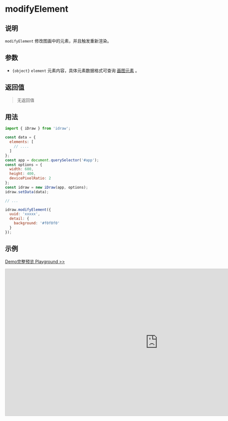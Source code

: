 # modifyElement

## 说明

`modifyElement` 修改图画中的元素，并且触发重新渲染。

## 参数

- `{object}` `element` 元素内容，具体元素数据格式可查询 [画图元素](./../element/info.md) 。

## 返回值

> 无返回值

## 用法

```js
import { iDraw } from 'idraw';

const data = {
  elements: [
    // ....
  ]
};
const app = document.querySelector('#app');
const options = {
  width: 600,
  height: 400,
  devicePixelRatio: 2
};
const idraw = new iDraw(app, options);
idraw.setData(data);

// ...

idraw.modifyElement({
  uuid: 'xxxxx',
  detail: {
    background: '#f0f0f0'
  }
});
```

## 示例

[Demo完整预览 Playground >>](https://idrawjs.com/playground/?demo=api-modifyElement)

<iframe class="idraw-playground-preview" 
  src="https://idrawjs.com/playground/?demo=api-modifyElement&header=false&sider=false&default-editor-split=50" 
  width="1000" height="480" frameborder="no" border="0"
  style="border: 1px solid #cecece; margin: 0px auto;"
></iframe>
